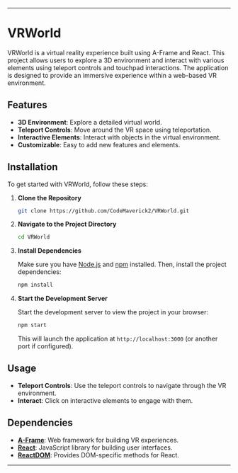 
---

# VRWorld

VRWorld is a virtual reality experience built using A-Frame and React. This project allows users to explore a 3D environment and interact with various elements using teleport controls and touchpad interactions. The application is designed to provide an immersive experience within a web-based VR environment.

## Features

- **3D Environment**: Explore a detailed virtual world.
- **Teleport Controls**: Move around the VR space using teleportation.
- **Interactive Elements**: Interact with objects in the virtual environment.
- **Customizable**: Easy to add new features and elements.

## Installation

To get started with VRWorld, follow these steps:

1. **Clone the Repository**

   ```bash
   git clone https://github.com/CodeMaverick2/VRWorld.git
   ```

2. **Navigate to the Project Directory**

   ```bash
   cd VRWorld
   ```

3. **Install Dependencies**

   Make sure you have [Node.js](https://nodejs.org/) and [npm](https://www.npmjs.com/) installed. Then, install the project dependencies:

   ```bash
   npm install
   ```

4. **Start the Development Server**

   Start the development server to view the project in your browser:

   ```bash
   npm start
   ```

   This will launch the application at `http://localhost:3000` (or another port if configured).

## Usage

- **Teleport Controls**: Use the teleport controls to navigate through the VR environment.
- **Interact**: Click on interactive elements to engage with them.


## Dependencies

- **[A-Frame](https://aframe.io/)**: Web framework for building VR experiences.
- **[React](https://reactjs.org/)**: JavaScript library for building user interfaces.
- **[ReactDOM](https://reactjs.org/docs/react-dom.html)**: Provides DOM-specific methods for React.


---
